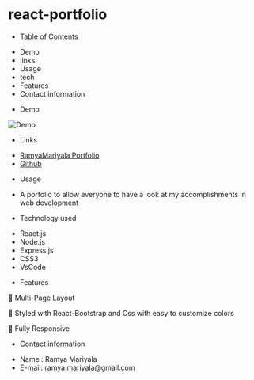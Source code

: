 # react-portfolio
* Table of Contents
- Demo
- links
- Usage
- tech
- Features
- Contact information

* Demo

![Demo](Images/portfolio.gif)

* Links

- [RamyaMariyala Portfolio](https://ramyamariyala.github.io/react-portfolio/)
- [Github](https://github.com/Ramyamariyala/react-portfolio.git)

* Usage

- A porfolio to allow everyone to have a look at my accomplishments in web development

* Technology used

- React.js
- Node.js
- Express.js
- CSS3
- VsCode

* Features 

📖 Multi-Page Layout

🎨 Styled with React-Bootstrap and Css with easy to customize colors

📱 Fully Responsive

* Contact information

- Name : Ramya Mariyala
- E-mail: ramya.mariyala@gmail.com





